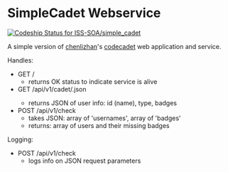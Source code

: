 # SimpleCadet Webservice
[ ![Codeship Status for ISS-SOA/simple_cadet](https://codeship.io/projects/e1d4f690-44bc-0132-a4ed-52edbda4e693/status?branch=master)](https://codeship.io/projects/44861)

A simple version of [chenlizhan](https://github.com/ChenLiZhan)'s [codecadet](https://github.com/ISS-SOA/codecadet) web application and service.

Handles:
- GET   /
  - returns OK status to indicate service is alive
- GET   /api/v1/cadet/<username>.json
  - returns JSON of user info: id (name), type, badges
- POST  /api/v1/check
  - takes JSON: array of 'usernames', array of 'badges'
  - returns: array of users and their missing badges

Logging:
- POST  /api/v1/check
  - logs info on JSON request parameters
